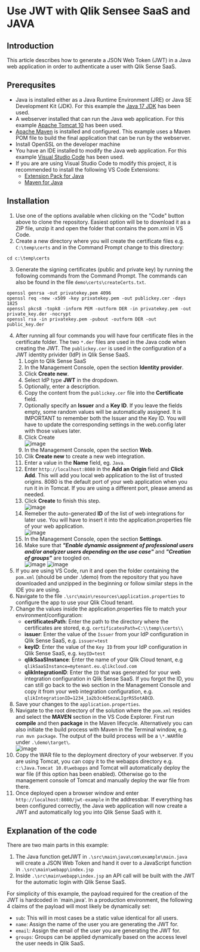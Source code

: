 # Use JWT with Qlik Sensee SaaS and JAVA

## Introduction ##
This article describes how to generate a JSON Web Token (JWT) in a Java web application in order to authenticate a user with Qlik Sense SaaS.

## Prerequsites ##
* Java is installed either as a Java Runtime Environment (JRE) or Java SE Development Kit (JDK). For this example the [Java 17 JDK](https://www.oracle.com/java/technologies/downloads/#jdk17-windows) has been used.
* A webserver installed that can run the Java web application. For this example [Apache Tomcat 10](https://tomcat.apache.org/download-10.cgi) has been used.
* [Apache Maven](https://maven.apache.org/) is installed and configured. This example uses a Maven POM file to build the final application that can be run by the webserver.
* Install OpenSSL on the developer machine
* You have an IDE installed to modify the Java web application. For this example [Visual Studio Code](https://code.visualstudio.com/) has been used.
* If you are are using Visual Studio Code to modify this project, it is recommended to install the following VS Code Extensions:
   * [Extension Pack for Java](https://marketplace.visualstudio.com/items?itemName=vscjava.vscode-java-pack)
   * [Maven for Java](https://marketplace.visualstudio.com/items?itemName=vscjava.vscode-maven)
   
## Installation ##
1. Use one of the options available when clicking on the "Code" button above to clone the repository. Easiest option will be to download it as a ZIP file, unzip it and open the folder that contains the pom.xml in VS Code.
2. Create a new directory where you will create the certificate files e.g. `C:\temp\certs` and in the Command Prompt change to this directory:
```
cd c:\temp\certs
```
3. Generate the signing certificates (public and private key) by running the following commands from the Command Prompt. The commands can also be found in the file `demo\certs\createCerts.txt`.
```
openssl genrsa -out privatekey.pem 4096
openssl req -new -x509 -key privatekey.pem -out publickey.cer -days 1825
openssl pkcs8 -topk8 -inform PEM -outform DER -in privatekey.pem -out private_key.der -nocrypt
openssl rsa -in privatekey.pem -pubout -outform DER -out public_key.der
```
4. After running all four commands you will have four certificate files in the certificate folder. The two `*.der` files are used in the Java code when creating the JWT. The `publickey.cer` is used in the configuration of a JWT identity privider (IdP) in Qlik Sense SaaS.
   1. Login to Qlik Sense SaaS
   2. In the Management Console, open the section **Identity provider**.
   3. Click **Create new**.
   4. Select IdP type **JWT** in the dropdown.
   5. Optionally, enter a description.
   6. Copy the content from the `publickey.cer` file into the **Certificate** field.
   7. Optionally specify an **Issuer** and a **Key ID**. If you leave the fields empty, some random values will be automatically assigned. It is IMPORTANT to remember both the Issuer and the Key ID. You will have to update the corresponding settings in the web.config later with those values later.
   8. Click Create <br>
   ![image](https://user-images.githubusercontent.com/6170297/169548503-30d14e7f-a1fa-4dc4-a70b-081ccdc0fa8f.png)
   9. In the Management Console, open the section **Web**.
   10. Clik **Create new** to create a new web integration.
   11. Enter a value in the **Name** field, eg. `Java`.
   12. Enter `http://localhost:8080` in the **Add an Origin** field and **Click Add**. This will add you local web application to the list of trusted origins. 8080 is the default port of your web application when you run it in in Tomcat. If you are using a different port, please amend as needed.
   13. Click **Create** to finish this step. <br>
   ![image](https://user-images.githubusercontent.com/6170297/169548961-575c5d2e-154e-4b61-acb3-44d4b5ab27c3.png)
   14. Remeber the auto-generated **ID** of the list of web integrations for later use. You will have to insert it into the application.properties file of your web application.<br>
   ![image](https://user-images.githubusercontent.com/6170297/169549360-bc64b948-dafc-4272-aa04-5635a2b96468.png)
   15. In the Management Console, open the section **Settings**.
   16. Make sure that **_"Enable dynamic assignment of professional users and/or analyzer users depending on the use case"_** and **_"Creation of groups"_** are toogled on.<br>
   ![image](https://user-images.githubusercontent.com/6170297/169549600-d4337cc6-966d-48e4-9a3d-94f799903eb0.png) ![image](https://user-images.githubusercontent.com/6170297/169549817-d530945d-92fa-4b53-b929-65e207d7f6e2.png)
17. If you are using VS Code, run it and open the folder containing the `pom.xml` (should be under .\demo) from the repository that you have downloaded and unzipped in the beginning or follow similar steps in the IDE you are using. 
18. Navigate to the file `.\src\main\resources\application.properties` to configure the app to use your Qlik Cloud tenant.
19. Change the values inside the application.properties file to match your environment/configuration:
    - **certificatesPath**: Enter the path to the directory where the certificates are stored, e.g. `certificatesPath=C:\\temp\\certs\\`
    - **issuer**: Enter the value of the `Issuer` from your IdP configuration in Qlik Sense SaaS, e.g. `issuer=test`
    - **keyID**: Enter the value of the `Key ID` from your IdP configuration in Qlik Sense SaaS, e.g. `keyID=test`
    - **qlikSaaSInstance**: Enter the name of your Qlik Cloud tenant, e.g `qlikSaaSInstance=mytenant.eu.qlikcloud.com`
    - **qlikIntegrationID**: Enter the `ID` that was generated for your web integration configuration in Qlik Sense SaaS. If you forgot the ID, you can still go back to the `Web` section in the Management Console and copy it from your web integration configuration, e.g. `qlikIntegrationID=1234_1a2b3c4d5ezaLIgrRS5otABCD`.
20. Save your changes to the `application.properties`.
21. Navigate to the root directory of the solution where the `pom.xml` resides and select the **MAVEN** section in the VS Code Explorer. First run **compile** and then **package** in the Maven lifecycle. Alternatively you can also initiate the build process with Maven in the Terminal window, e.g. `run mvn package`. The output of the build process will be a `\*.WAR`file under `.\demo\target\`.<br>
![image](https://user-images.githubusercontent.com/72072893/193283548-5f5cd1f2-b6e6-4227-a706-1aba3550a746.png)
22. Copy the WAR file to the deployment directory of your webserver. If you are using Tomcat, you can copy it to the webapps directory e.g. `c:\Java.Tomcat 10.0\webapps` and Tomcat will automatically deploy the war file (if this option has been enabled). Otherwise go to the management console of Tomcat and manually deploy the war file from there.
23. Once deployed open a browser window and enter `http://localhost:8080/jwt-example` in the addressbar. If everything has been configured correctly, the Java web application will now create a JWT and automatically log you into Qlik Sense SaaS with it. 

## Explanation of the code
There are two main parts in this example:
1. The Java function getJWT in `.\src\main\java\com\example\main.java` will create a JSON Web Token and hand it over to a JavaScript function in `.\src\main\webapp\index.jsp`
2. Inside `.\src\main\webapp\index.jsp` an API call will be built with the JWT for the automatic login with Qlik Sense SaaS.

For simplicity of this example, the payload required for the creation of the JWT is hardcoded in `main.java'. In a production environment, the following 4 claims of the payload will most likely be dynamically set:
- `sub`: This will in most cases be a static value identical for all users.
- `name`: Assign the name of the user you are generating the JWT for.
- `email`: Assign the email of the user you are generating the JWT for.
- `groups`: Groups can be applied dynamically based on the access level the user needs in Qlik SaaS.
